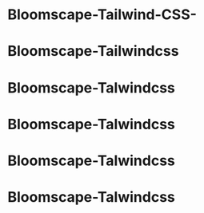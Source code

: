 # Bloomscape-Tailwind-CSS-
# Bloomscape-Tailwindcss
# Bloomscape-Talwindcss
# Bloomscape-Talwindcss
# Bloomscape-Talwindcss
# Bloomscape-Talwindcss
